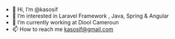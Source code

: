 - 👋 Hi, I’m @kasosif
- 👀 I’m interested in Laravel Framework , Java, Spring & Angular
- 🌱 I’m currently working at Diool Cameroun
- 📫 How to reach me kasosif@gmail.com
